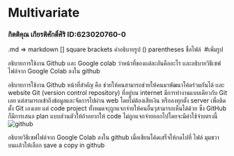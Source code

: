 # Multivariate

### กิตติคุณ เกียรติศักดิ์ศิริ ID:623020760-0

.md => markdown 
[] square brackets คำอธิบายรูป
() parentheses ชื่อไฟล์
![]() #เพิ่มรูป

อธิบายการใช้งาน Github เเละ Google colab ว่าหน้าที่ของเเต่ละอันคืออะไร เเละอธิบายวิธีเซฟไฟล์จาก Google Colab ลงใน github


อธิบายการใช้งาน Github หน้าที่สำคัญ คือ
    ช่วยให้คนสามารถช่วยให้คนมาพัฒนาโค้ดร่วมกันได้ เเละ website Git (version control repository) ที่อยู่บน internet มีการทำงานแบบเดียวกับ Git เลย แต่สามารถเข้าถึงข้อมูลและจัดการไปผ่าน web โดยไม่ต้องเสียเงิน หรือลงทุกตั้ง server เพื่อติดตั้ง Git เองเลย แต่ code project ทั้งหมดจะุถูกแจกจ่ายให้คนอื่นๆสามารถเห็นได้ด้วย ซึ่ง GitHub ก็มีการเสนอ plan แบบส่วนตัวให้ถ้าอยากให้ code ไม่ถูกแจกจ่ายออกไปโดยจะมีค่าใช้จ่ายตรงนี้
![github](github-desktop-screenshot-windows)

อธิบายวิธีเซฟไฟล์จาก Google Colab ลงใน github
 เมื่อเขียนโค้ดเสร็จให้กดไปที่ ไฟล์ มุมขวาบนเเล้วให้เลือก save a copy in github
